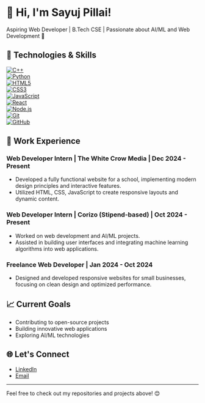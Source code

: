 # 👋 Hi, I'm Sayuj Pillai!

Aspiring Web Developer | B.Tech CSE | Passionate about AI/ML and Web Development 🚀

## 🔧 Technologies & Skills

[![C++](https://img.shields.io/badge/C++-00599C?style=for-the-badge&logo=cplusplus&logoColor=white)](https://isocpp.org/)  
[![Python](https://img.shields.io/badge/Python-3776AB?style=for-the-badge&logo=python&logoColor=white)](https://www.python.org/)  
[![HTML5](https://img.shields.io/badge/HTML5-E34F26?style=for-the-badge&logo=html5&logoColor=white)](https://developer.mozilla.org/en-US/docs/Web/HTML)  
[![CSS3](https://img.shields.io/badge/CSS3-1572B6?style=for-the-badge&logo=css3&logoColor=white)](https://developer.mozilla.org/en-US/docs/Web/CSS)  
[![JavaScript](https://img.shields.io/badge/JavaScript-F7DF1E?style=for-the-badge&logo=javascript&logoColor=black)](https://developer.mozilla.org/en-US/docs/Web/JavaScript)  
[![React](https://img.shields.io/badge/React-61DAFB?style=for-the-badge&logo=react&logoColor=black)](https://reactjs.org/)  
[![Node.js](https://img.shields.io/badge/Node.js-339933?style=for-the-badge&logo=node.js&logoColor=white)](https://nodejs.org/)  
[![Git](https://img.shields.io/badge/Git-F05032?style=for-the-badge&logo=git&logoColor=white)](https://git-scm.com/)  
[![GitHub](https://img.shields.io/badge/GitHub-181717?style=for-the-badge&logo=github&logoColor=white)](https://github.com/)  

## 💼 Work Experience

### Web Developer Intern | The White Crow Media | Dec 2024 - Present  
- Developed a fully functional website for a school, implementing modern design principles and interactive features.
- Utilized HTML, CSS, JavaScript to create responsive layouts and dynamic content.

### Web Developer Intern | Corizo (Stipend-based) | Oct 2024 - Present  
- Worked on web development and AI/ML projects.
- Assisted in building user interfaces and integrating machine learning algorithms into web applications.

### Freelance Web Developer | Jan 2024 - Oct 2024  
- Designed and developed responsive websites for small businesses, focusing on clean design and optimized performance.

## 📈 Current Goals

- Contributing to open-source projects  
- Building innovative web applications  
- Exploring AI/ML technologies  

## 🌐 Let's Connect

- [LinkedIn](https://linkedin.com/in/sayuj-pillai-139a07315)  
- [Email](mailto:sayujpillai63@gmail.com)  

---

Feel free to check out my repositories and projects above! 😊
